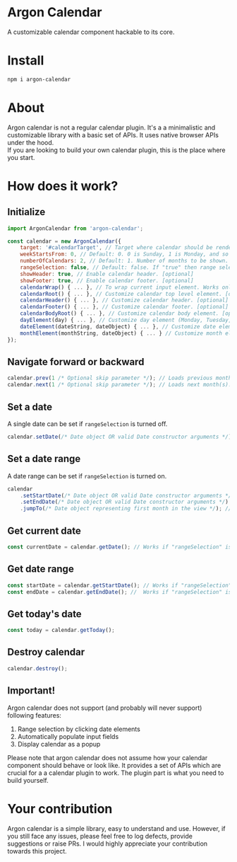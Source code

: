 # Argon Calendar
A customizable calendar component hackable to its core.

# Install

```sh
npm i argon-calendar
```

# About

Argon calendar is not a regular calendar plugin. It's a a minimalistic and customizable library with a basic set of APIs. It uses native browser APIs under the hood. <br>
If you are looking to build your own calendar plugin, this is the place where you start. <br>

# How does it work?

## Initialize

```js
import ArgonCalendar from 'argon-calendar';

const calendar = new ArgonCalendar({
    target: '#calendarTarget', // Target where calendar should be rendered. [mandatory]
    weekStartsFrom: 0, // Default: 0. 0 is Sunday, 1 is Monday, and so on... [optional]
    numberOfCalendars: 2, // Default: 1. Number of months to be shown. [optional]
    rangeSelection: false, // Default: false. If "true" then range selection is enabled. [optional]
    showHeader: true, // Enable calendar header. [optional]
    showFooter: true, // Enable calendar footer. [optional]
    calendarWrap() { ... }, // To wrap current input element. Works only for "input" as a target. [optional]
    calendarRoot() { ... }, // Customize calendar top level element. [optional]
    calendarHeader() { ... }, // Customize calendar header. [optional]
    calendarFooter() { ... }, // Customize calendar footer. [optional]
    calendarBodyRoot() { ... }, // Customize calendar body element. [optional]
    dayElement(day) { ... }, // Customize day element (Monday, Tuesday, Wednesday, etc.). [optional]
    dateElement(dateString, dateObject) { ... }, // Customize date element. [optional]
    monthElement(monthString, dateObject) { ... } // Customize month element. [optional]
});
```

## Navigate forward or backward

```js
calendar.prev(1 /* Optional skip parameter */); // Loads previous month(s). Optional "skip" parameter specifies how many months should be skipped.
calendar.next(1 /* Optional skip parameter */); // Loads next month(s). Optional "skip" parameter specifies how many months should be skipped.
```

## Set a date

A single date can be set if ``rangeSelection`` is turned off.

```js
calendar.setDate(/* Date object OR valid Date constructor arguments */);
```

## Set a date range

A date range can be set if ``rangeSelection`` is turned on.

```js
calendar
    .setStartDate(/* Date object OR valid Date constructor arguments */)
    .setEndDate(/* Date object OR valid Date constructor arguments */) // These two methods will not re-render months
    .jumpTo(/* Date object representing first month in the view */); // You should call this method to re-render months and diplay date range
```

## Get current date

```js
const currentDate = calendar.getDate(); // Works if "rangeSelection" is turned off.
```

## Get date range

```js
const startDate = calendar.getStartDate(); // Works if "rangeSelection" is turned on.
const endDate = calendar.getEndDate(); //  Works if "rangeSelection" is turned on.
```

## Get today's date

```js
const today = calendar.getToday();
```

## Destroy calendar

```js
calendar.destroy();
```

## Important!

Argon calendar does not support (and probably will never support) following features: <br>
1. Range selection by clicking date elements <br>
2. Automatically populate input fields <br>
3. Display calendar as a popup <br>

Please note that argon calendar does not assume how your calendar component should behave or look like. It provides a set of APIs which are crucial for a a calendar plugin to work. The plugin part is what you need to build yourself.

# Your contribution

Argon calendar is a simple library, easy to understand and use. However, if you still face any issues, please feel free to log defects, provide suggestions or raise PRs. I would highly appreciate your contribution towards this project.